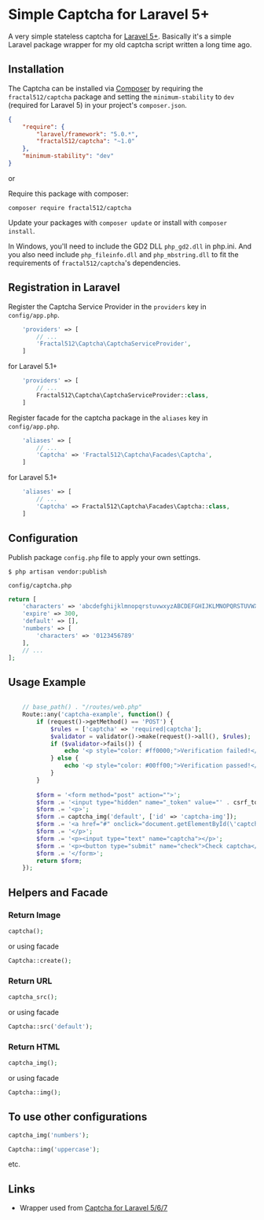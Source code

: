 # Simple Captcha for Laravel 5+
A very simple stateless captcha for [Laravel 5+](http://www.laravel.com/). Basically it's a simple Laravel package wrapper for my old captcha script written a long time ago.

## Installation
The Captcha can be installed via [Composer](http://getcomposer.org) by requiring the
`fractal512/captcha` package and setting the `minimum-stability` to `dev` (required for Laravel 5) in your
project's `composer.json`.

```json
{
    "require": {
        "laravel/framework": "5.0.*",
        "fractal512/captcha": "~1.0"
    },
    "minimum-stability": "dev"
}
```

or

Require this package with composer:
```
composer require fractal512/captcha
```

Update your packages with ```composer update``` or install with ```composer install```.

In Windows, you'll need to include the GD2 DLL `php_gd2.dll` in php.ini. And you also need include `php_fileinfo.dll` and `php_mbstring.dll` to fit the requirements of `fractal512/captcha`'s dependencies.

## Registration in Laravel
Register the Captcha Service Provider in the `providers` key in `config/app.php`.

```php
    'providers' => [
        // ...
        'Fractal512\Captcha\CaptchaServiceProvider',
    ]
```
for Laravel 5.1+
```php
    'providers' => [
        // ...
        Fractal512\Captcha\CaptchaServiceProvider::class,
    ]
```

Register facade for the captcha package in the `aliases` key in `config/app.php`.

```php
    'aliases' => [
        // ...
        'Captcha' => 'Fractal512\Captcha\Facades\Captcha',
    ]
```
for Laravel 5.1+
```php
    'aliases' => [
        // ...
        'Captcha' => Fractal512\Captcha\Facades\Captcha::class,
    ]
```

## Configuration
Publish package `config.php` file to apply your own settings.

```$ php artisan vendor:publish```

`config/captcha.php`

```php
return [
    'characters' => 'abcdefghijklmnopqrstuvwxyzABCDEFGHIJKLMNOPQRSTUVWXYZ0123456789',
    'expire' => 300,
    'default' => [],
    'numbers' => [
        'characters' => '0123456789'
    ],
    // ...
];
```

## Usage Example
```php

    // base_path() . "/routes/web.php"
    Route::any('captcha-example', function() {
        if (request()->getMethod() == 'POST') {
            $rules = ['captcha' => 'required|captcha'];
            $validator = validator()->make(request()->all(), $rules);
            if ($validator->fails()) {
                echo '<p style="color: #ff0000;">Verification failed!</p>';
            } else {
                echo '<p style="color: #00ff00;">Verification passed!</p>';
            }
        }
    
        $form = '<form method="post" action="">';
        $form .= '<input type="hidden" name="_token" value="' . csrf_token() . '">';
        $form .= '<p>';
        $form .= captcha_img('default', ['id' => 'captcha-img']);
        $form .= '<a href="#" onclick="document.getElementById(\'captcha-img\').src = \'/captcha/default?\' + Date.now()">Refresh</a>';
        $form .= '</p>';
        $form .= '<p><input type="text" name="captcha"></p>';
        $form .= '<p><button type="submit" name="check">Check captcha</button></p>';
        $form .= '</form>';
        return $form;
    });
```

## Helpers and Facade
### Return Image
```php
captcha();
```
or using facade
```php
Captcha::create();
```

### Return URL
```php
captcha_src();
```
or using facade
```php
Captcha::src('default');
```

### Return HTML
```php
captcha_img();
```
or using facade
```php
Captcha::img();
```

## To use other configurations
```php
captcha_img('numbers');

Captcha::img('uppercase');
```
etc.


## Links
* Wrapper used from [Captcha for Laravel 5/6/7](https://github.com/mewebstudio/captcha)

